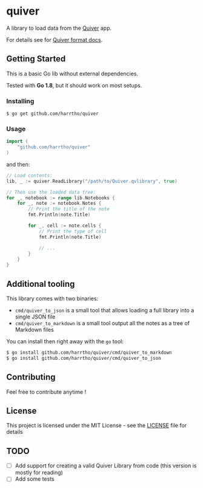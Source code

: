 # quiver

A library to load data from the [Quiver] app.

For details see for [Quiver format docs].

## Getting Started

This is a basic Go lib without external dependencies.

Tested with **Go 1.8**, but it should work on most setups.

### Installing

```
$ go get github.com/harrtho/quiver
```

### Usage

```go
import (
    "github.com/harrtho/quiver"
)
```

and then:

```go
// Load contents:
lib, _ := quiver.ReadLibrary("/path/to/Quiver.qvlibrary", true)

// Then use the loaded data tree:
for _, notebook := range lib.Notebooks {
    for _, note := notebook.Notes {
        // Print the title of the note
        fmt.Println(note.Title)

        for _, cell := note.cells {
            // Print the type of cell
            fmt.Println(note.Title)

            // ...
        }
    }
}
```

## Additional tooling

This library comes with two binaries:

- `cmd/quiver_to_json` is a small tool that allows loading a full library into a single JSON file
- `cmd/quiver_to_markdown` is a small tool output all the notes as a tree of Markdown files

You can install then right away with the `go` tool:

```sh
$ go install github.com/harrtho/quiver/cmd/quiver_to_markdown
$ go install github.com/harrtho/quiver/cmd/quiver_to_json
```

## Contributing

Feel free to contribute anytime !

## License

This project is licensed under the MIT License - see the [LICENSE](LICENSE) file for details

## TODO

- [ ] Add support for creating a valid Quiver Library from code (this version is mostly for reading)
- [ ] Add some tests

[Quiver]: https://itunes.apple.com/app/id866773894
[Quiver format docs]: https://github.com/HappenApps/Quiver/wiki/Quiver-Data-Format
